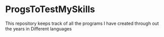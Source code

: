 # ProgsToTestMySkills
This repository keeps track of all the programs I have created through out the years in Different languages
